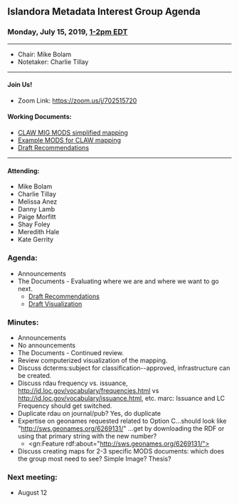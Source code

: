 ## Islandora Metadata Interest Group Agenda
### Monday, July 15, 2019, [1-2pm EDT](http://www.thetimezoneconverter.com/?t=1%20pm&tz=Toronto&)

---
* Chair: Mike Bolam
* Notetaker: Charlie Tillay
---

#### Join Us!
* Zoom Link: https://zoom.us/j/702515720

#### Working Documents:
* [CLAW MIG MODS simplified mapping](https://docs.google.com/spreadsheets/d/18u2qFJ014IIxlVpM3JXfDEFccwBZcoFsjbBGpvL0jJI/edit#gid=0)
* [Example MODS for CLAW mapping](https://docs.google.com/spreadsheets/d/1C2Xie7HUDSgRT5v4ldoJvlNdoXz2GHAPvL3PE3TOKW8/edit#gid=1829081124)
* [Draft Recommendations](https://docs.google.com/document/d/15qSO9YcALtYSqd6CUuGx0t8FwUJ5pPwVPz0PA5rU898/edit#heading=h.f9r6knw0rjvu)
---

#### Attending:
* Mike Bolam
* Charlie Tillay
* Melissa Anez
* Danny Lamb
* Paige Morfitt
* Shay Foley
* Meredith Hale
* Kate Gerrity


### Agenda:
* Announcements
* The Documents - Evaluating where we are and where we want to go next.
  * [Draft Recommendations](https://docs.google.com/document/d/15qSO9YcALtYSqd6CUuGx0t8FwUJ5pPwVPz0PA5rU898/edit#heading=h.f9r6knw0rjvu)
  * [Draft Visualization](https://github.com/islandora-interest-groups/Islandora-Metadata-Interest-Group/blob/master/Tools/Islandora%20RDF%20Mapping.jpg)

### Minutes:
* Announcements
 * No announcements
* The Documents - Continued review.
 * Review computerized visualization of the mapping.
 * Discuss dcterms:subject for classification--approved, infrastructure can be created.
 * Discuss rdau frequency vs. issuance, http://id.loc.gov/vocabulary/frequencies.html vs http://id.loc.gov/vocabulary/issuance.html, etc. marc: Issuance and LC Frequency should get switched.
 * Duplicate rdau on journal/pub? Yes, do duplicate
 * Expertise on geonames requested related to Option C...should look like "http://sws.geonames.org/6269131/" ...get by downloading the RDF or using that primary string with the new number?
    * <gn:Feature rdf:about="http://sws.geonames.org/6269131/">
 * Discuss creating maps for 2-3 specific MODS documents: which does the group most need to see? Simple Image? Thesis?
 
### Next meeting:
* August 12
